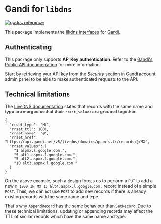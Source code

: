 Gandi for `libdns`
=======================

[![godoc reference](https://img.shields.io/badge/godoc-reference-blue.svg)](https://pkg.go.dev/github.com/libdns/gandi)

This package implements the [libdns interfaces](https://github.com/libdns/libdns) for [Gandi](https://www.gandi.net/).

## Authenticating

This package only supports **API Key authentication**. Refer to the [Gandi's Public API documentation](https://api.gandi.net/docs/reference/#Authentication) for more information.

Start by [retrieving your API key](https://account.gandi.net/) from the _Security_ section in Gandi account admin panel to be able to make authenticated requests to the API.

## Technical limitations

The [LiveDNS documentation](https://api.gandi.net/docs/livedns/) states that records with the same name and type are merged so that their `rrset_values` are grouped together.

```
{
  "rrset_type": "MX",
  "rrset_ttl": 1800,
  "rrset_name": "@",
  "rrset_href": "https://api.gandi.net/v5/livedns/domains/gconfs.fr/records/@/MX",
  "rrset_values": [
    "1 aspmx.l.google.com.",
    "5 alt1.aspmx.l.google.com.",
    "5 alt2.aspmx.l.google.com.",
    "10 alt3.aspmx.l.google.com."
  ]
}
```

On the above example, such a design forces us to perform a `PUT` to add a new `@ 1800 IN MX 10 alt4.aspmx.l.google.com.` record instead of a simple `POST`. Thus, we can not use `POST` to add new records if there is already existing records with the same name and type.

That's why `AppendRecord` has the same behaviour than `SetRecord`. Due to these technical limitations, updating or appending records may affect the TTL of similar records which have the same name and type.
